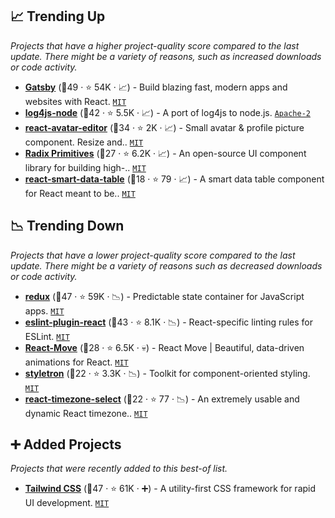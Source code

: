 ## 📈 Trending Up

_Projects that have a higher project-quality score compared to the last update. There might be a variety of reasons, such as increased downloads or code activity._

- <b><a href="https://github.com/gatsbyjs/gatsby">Gatsby</a></b> (🥈49 ·  ⭐ 54K · 📈) - Build blazing fast, modern apps and websites with React. <code><a href="http://bit.ly/34MBwT8">MIT</a></code>
- <b><a href="https://github.com/log4js-node/log4js-node">log4js-node</a></b> (🥉42 ·  ⭐ 5.5K · 📈) - A port of log4js to node.js. <code><a href="http://bit.ly/3nYMfla">Apache-2</a></code>
- <b><a href="https://github.com/mosch/react-avatar-editor">react-avatar-editor</a></b> (🥈34 ·  ⭐ 2K · 📈) - Small avatar & profile picture component. Resize and.. <code><a href="http://bit.ly/34MBwT8">MIT</a></code>
- <b><a href="https://github.com/radix-ui/primitives">Radix Primitives</a></b> (🥉27 ·  ⭐ 6.2K · 📈) - An open-source UI component library for building high-.. <code><a href="http://bit.ly/34MBwT8">MIT</a></code>
- <b><a href="https://github.com/joaocarmo/react-smart-data-table">react-smart-data-table</a></b> (🥉18 ·  ⭐ 79 · 📈) - A smart data table component for React meant to be.. <code><a href="http://bit.ly/34MBwT8">MIT</a></code>

## 📉 Trending Down

_Projects that have a lower project-quality score compared to the last update. There might be a variety of reasons such as decreased downloads or code activity._

- <b><a href="https://github.com/reduxjs/redux">redux</a></b> (🥇47 ·  ⭐ 59K · 📉) - Predictable state container for JavaScript apps. <code><a href="http://bit.ly/34MBwT8">MIT</a></code>
- <b><a href="https://github.com/jsx-eslint/eslint-plugin-react">eslint-plugin-react</a></b> (🥈43 ·  ⭐ 8.1K · 📉) - React-specific linting rules for ESLint. <code><a href="http://bit.ly/34MBwT8">MIT</a></code>
- <b><a href="https://github.com/sghall/react-move">React-Move</a></b> (🥉28 ·  ⭐ 6.5K · 💀) - React Move | Beautiful, data-driven animations for React. <code><a href="http://bit.ly/34MBwT8">MIT</a></code>
- <b><a href="https://github.com/styletron/styletron">styletron</a></b> (🥉22 ·  ⭐ 3.3K · 📉) - Toolkit for component-oriented styling. <code><a href="http://bit.ly/34MBwT8">MIT</a></code>
- <b><a href="https://github.com/ndom91/react-timezone-select">react-timezone-select</a></b> (🥉22 ·  ⭐ 77 · 📉) - An extremely usable and dynamic React timezone.. <code><a href="http://bit.ly/34MBwT8">MIT</a></code>

## ➕ Added Projects

_Projects that were recently added to this best-of list._

- <b><a href="https://github.com/tailwindlabs/tailwindcss">Tailwind CSS</a></b> (🥇47 ·  ⭐ 61K · ➕) - A utility-first CSS framework for rapid UI development. <code><a href="http://bit.ly/34MBwT8">MIT</a></code>

